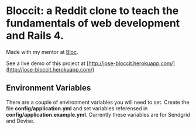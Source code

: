 # Bloccit: a Reddit clone to teach the fundamentals of web development and Rails 4.

Made with my mentor at [Bloc](http://bloc.io).

See a live demo of this project at [http://jose-bloccit.herokuapp.com/](http://jose-bloccit.herokuapp.com/)

## Environment Variables
There are a couple of environment variables you will need to set. Create the file __config/application.yml__ and set variables referensed in __config/application.example.yml__. Currently these variables are for Sendgrid and Devise.